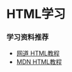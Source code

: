 # HTML学习

### 学习资料推荐
* [网道 HTML教程](https://wangdoc.com/html/)
* [MDN HTML教程](https://developer.mozilla.org/zh-CN/docs/Web/HTML)